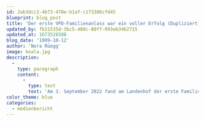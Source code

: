 ```yaml
---
id: 2ab3dcc2-4b73-470e-b1af-c173306cfd45
blueprint: blog_post
title: 'Der erste VPD-Familienanlass war ein voller Erfolg (Dupliziert)'
updated_by: fb21535d-3bc5-408c-88ff-093eb3462715
updated_at: 1673520388
blog_date: '1999-10-12'
author: 'Nora Rüegg'
image: koala.jpg
description:
  -
    type: paragraph
    content:
      -
        type: text
        text: 'Am 3. September 2022 fand am Landenhof der erste Familienanlass des Visiopädagogischen Dienstes statt. Ein stimmiger, geselliger Anlass mit einem abwechslungsreichen Programm.'
color_theme: blue
categories:
  - medienbericht
---
```

